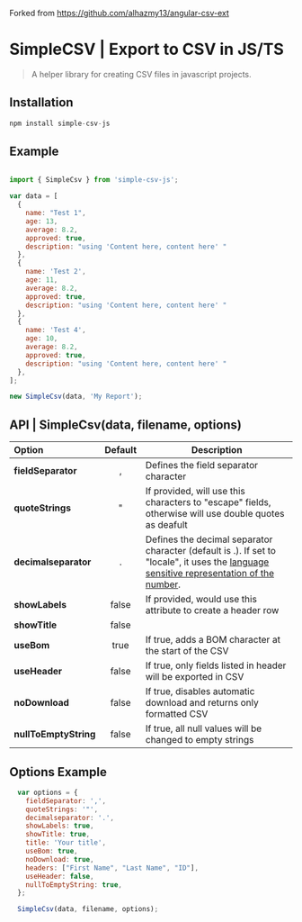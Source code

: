 Forked from https://github.com/alhazmy13/angular-csv-ext

# SimpleCSV | Export to CSV in JS/TS

> A helper library for creating CSV files in javascript projects.

## Installation 

```javascript
npm install simple-csv-js
```

## Example 
```javascript

import { SimpleCsv } from 'simple-csv-js';

var data = [
  {
    name: "Test 1",
    age: 13,
    average: 8.2,
    approved: true,
    description: "using 'Content here, content here' "
  },
  {
    name: 'Test 2',
    age: 11,
    average: 8.2,
    approved: true,
    description: "using 'Content here, content here' "
  },
  {
    name: 'Test 4',
    age: 10,
    average: 8.2,
    approved: true,
    description: "using 'Content here, content here' "
  },
];

new SimpleCsv(data, 'My Report');

```

## API | **SimpleCsv(data, filename, options)**


| Option        | Default           | Description  |
| :------------- |:-------------:| -----|
| **fieldSeparator**      | , | Defines the field separator character |
| **quoteStrings**      | "      | If provided, will use this characters to "escape" fields, otherwise will use double quotes as deafult |
| **decimalseparator** | .      | Defines the decimal separator character (default is .). If set to "locale", it uses the [language sensitive representation of the number](https://developer.mozilla.org/en-US/docs/Web/JavaScript/Reference/Global_Objects/Number/toLocaleString).|
| **showLabels** | false      | If provided, would use this attribute to create a header row |
| **showTitle** | false      |   |
| **useBom** | true      | If true, adds a BOM character at the start of the CSV |
| **useHeader** | false      | If true, only fields listed in header will be exported in CSV |
| **noDownload** | false      | If true, disables automatic download and returns only formatted CSV |
| **nullToEmptyString** | false      | If true, all null values will be changed to empty strings |


## Options Example

```javascript
  var options = { 
    fieldSeparator: ',',
    quoteStrings: '"',
    decimalseparator: '.',
    showLabels: true, 
    showTitle: true,
    title: 'Your title',
    useBom: true,
    noDownload: true,
    headers: ["First Name", "Last Name", "ID"],
    useHeader: false,
    nullToEmptyString: true,
  };

  SimpleCsv(data, filename, options);

```